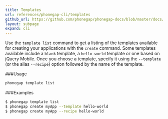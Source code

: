```yaml
---
title: Templates
url: references/phonegap-cli/templates
github_url: https://github.com/phonegap/phonegap-docs/blob/master/docs/references/phonegap-cli/templates.html.md
layout: subpage
expand: cli
---
```


Use the `template list` command to get a listing of the templates available for creating your applications with the `create` command. 
Some templates available include a `blank` template, a `hello-world` template or one based on jQuery Mobile. Once you choose a template, specify
 it using the `--template` (or the alias `--recipe`) option followed by the name of the template.  
  
###Usage
```bash
phonegap template list
```    

###Examples

```bash
$ phonegap template list
$ phonegap create myApp --template hello-world
$ phonegap create myApp --recipe hello-world
```